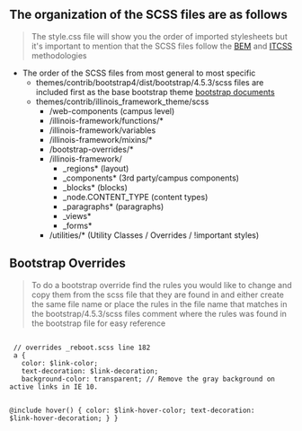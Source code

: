 ## The organization of the SCSS files are as follows
> The style.css file will show you the order of imported stylesheets but it's important to mention that the SCSS files
> follow the [BEM](http://getbem.com/) and [ITCSS](https://www.xfive.co/blog/itcss-scalable-maintainable-css-architecture/) methodologies
* The order of the SCSS files from most general to most specific
    * themes/contrib/bootstrap4/dist/bootstrap/4.5.3/scss files are included first as the base bootstrap theme [bootstrap documents](https://getbootstrap.com/docs/4.5)
    * themes/contrib/illinois_framework_theme/scss
        * /web-components (campus level)
        * /illinois-framework/functions/*
        * /illinois-framework/variables
        * /illinois-framework/mixins/*
        * /bootstrap-overrides/*
        * /illinois-framework/
            * _regions* (layout)
            * _components* (3rd party/campus components)
            * _blocks* (blocks)
            * _node.CONTENT_TYPE (content types)
            * _paragraphs* (paragraphs)
            * _views*
            * _forms*
        * /utilities/* (Utility Classes / Overrides / !important styles)
## Bootstrap Overrides
> To do a bootstrap override find the rules you would like to change and copy them
> from the scss file that they are found in and either create the same file name
> or place the rules in the file name that matches in the bootstrap/4.5.3/scss files
> comment where the rules was found in the bootstrap file for easy reference

<code>
 // overrides _reboot.scss line 182
 a {
   color: $link-color;
   text-decoration: $link-decoration;
   background-color: transparent; // Remove the gray background on active links in IE 10.

   @include hover() {
     color: $link-hover-color;
     text-decoration: $link-hover-decoration;
   }
 }
</code>
